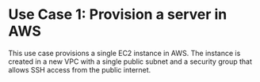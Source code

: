 # Use Case 1: Provision a server in AWS

This use case provisions a single EC2 instance in AWS.
The instance is created in a new VPC with a single public subnet and a security group that allows SSH access from the
public internet.
